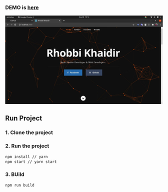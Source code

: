 ### DEMO is [here](https://rhoka.vercel.app/)

![img](https://github.com/rhobbikhaidir/portofolio/blob/master/public/images/portfolio/portofolio.jpg?raw=true)

## Run Project

### 1. Clone the project

### 2. Run the project

```shell
npm install // yarn
npm start // yarn start
```

### 3. BUild

```shell
npm run build
```
